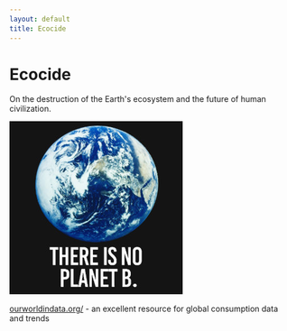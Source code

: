 ```yaml
---
layout: default
title: Ecocide
---
```


# Ecocide

On the destruction of the Earth's ecosystem and the future of human civilization.

![planet b](/images/planet_b.jpg)


[ourworldindata.org/](https://ourworldindata.org/) - an excellent resource for global consumption data and trends
